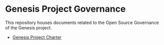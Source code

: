 Genesis Project Governance
=========================

This repository houses documents related to the Open Source
Governance of the Genesis project.

- [Genesis Project Charter](CHARTER.md)

